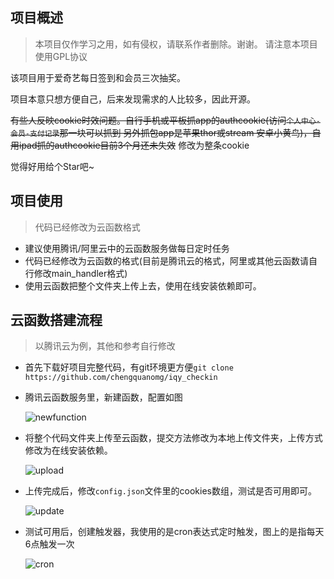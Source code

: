 ## 项目概述

> 本项目仅作学习之用，如有侵权，请联系作者删除。谢谢。
> 请注意本项目使用GPL协议

该项目用于爱奇艺每日签到和会员三次抽奖。

项目本意只想方便自己，后来发现需求的人比较多，因此开源。

~~有些人反映cookie时效问题。自行手机或平板抓app的authcookie(访问`个人中心-会员-支付记录`那一块可以抓到 另外抓包app是苹果thor或stream 安卓小黄鸟)，自用ipad抓的authcookie目前3个月还未失效~~
修改为整条cookie

觉得好用给个Star吧~

## 项目使用

> 代码已经修改为云函数格式

+ 建议使用腾讯/阿里云中的云函数服务做每日定时任务
+ 代码已经修改为云函数的格式(目前是腾讯云的格式，阿里或其他云函数请自行修改main_handler格式)
+ 使用云函数把整个文件夹上传上去，使用在线安装依赖即可。

## 云函数搭建流程

> 以腾讯云为例，其他和参考自行修改

+ 首先下载好项目完整代码，有git环境更方便`git clone https://github.com/chengquanomg/iqy_checkin`

+ 腾讯云函数服务里，新建函数，配置如图

  ![newfunction](https://github.com/chengquanomg/iqy_checkin/blob/master/images/newfunction.png)

+ 将整个代码文件夹上传至云函数，提交方法修改为本地上传文件夹，上传方式修改为在线安装依赖。

  ![upload](https://github.com/chengquanomg/iqy_checkin/blob/master/images/upload.png)

+ 上传完成后，修改`config.json`文件里的cookies数组，测试是否可用即可。

  ![update](https://github.com/chengquanomg/iqy_checkin/blob/master/images/update.png)

+ 测试可用后，创建触发器，我使用的是cron表达式定时触发，图上的是指每天6点触发一次

  ![cron](https://github.com/chengquanomg/iqy_checkin/blob/master/images/cron.png)


